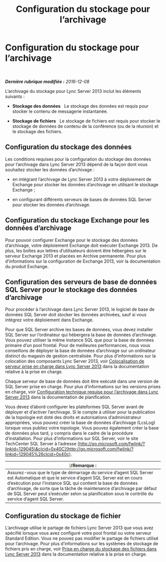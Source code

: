 ﻿---
title: Configuration du stockage pour l’archivage
TOCTitle: Configuration du stockage pour l’archivage
ms:assetid: f751245c-743e-454f-8325-968ae5e3de71
ms:mtpsurl: https://technet.microsoft.com/fr-fr/library/JJ205392(v=OCS.15)
ms:contentKeyID: 49299364
ms.date: 12/10/2016
mtps_version: v=OCS.15
ms.translationtype: HT
---

# Configuration du stockage pour l’archivage

 

_**Dernière rubrique modifiée :** 2016-12-08_

L’archivage du stockage pour Lync Server 2013 inclut les éléments suivants :

  - **Stockage des données**   Le stockage des données est requis pour stocker le contenu de messagerie instantanée.

  - **Stockage de fichiers**   Le stockage de fichiers est requis pour stocker le stockage de données de contenu de la conférence (ou de la réunion) et le stockage des fichiers.

## Configuration du stockage des données

Les conditions requises pour la configuration du stockage des données pour l’archivage dans Lync Server 2013 dépend de la façon dont vous souhaitez stocker les données d’archivage :

  - en intégrant l’archivage de Lync Server 2013 à votre déploiement de Exchange pour stocker les données d’archivage en utilisant le stockage Exchange ;

  - en configurant différents serveurs de bases de données SQL Server pour stocker les données d’archivage.

## Configuration du stockage Exchange pour les données d’archivage

Pour pouvoir configurer Exchange pour le stockage des données d’archivage, votre déploiement Exchange doit exécuter Exchange 2013. De plus, les boîtes aux lettres d’utilisateurs doivent être hébergées sur le serveur Exchange 2013 et placées en Archive permanente. Pour plus d’informations sur la configuration de Exchange 2013, voir la documentation du produit Exchange.

## Configuration des serveurs de base de données SQL Server pour le stockage des données d’archivage

Pour procéder à l’archivage dans Lync Server 2013, le logiciel de base de données SQL Server doit stocker les données archivées, sauf si vous intégrez votre déploiement dans Exchange.

Pour que SQL Server archive les bases de données, vous devez installer SQL Server sur l’ordinateur qui hébergera la base de données d’archivage. Vous pouvez utiliser la même instance SQL que pour la base de données primaire d’un pool frontal. Pour de meilleures performances, nous vous conseillons de déployer la base de données d’archivage sur un ordinateur distinct du magasin de gestion centralisée. Pour plus d’informations sur la colocation des composants Lync Server 2013, voir [Colocalisation de serveur prise en charge dans Lync Server 2013](lync-server-2013-supported-server-collocation.md) dans la documentation relative à la prise en charge.

Chaque serveur de base de données doit être exécuté dans une version de SQL Server prise en charge. Pour plus d’informations sur les versions prises en charge, voir [Configuration technique requise pour l’archivage dans Lync Server 2013](lync-server-2013-technical-requirements-for-archiving.md) dans la documentation de planification.

Vous devez d’abord configurer les plateformes SQL Server avant de déployer et d’activer l’archivage. Si le compte à utiliser pour la publication de la topologie est doté des droits et autorisations d’administrateur appropriées, vous pouvez créer la base de données d’archivage (LcsLog) lorsque vous publiez votre topologie. Vous pouvez également créer la base de données plus tard, y compris dans le cadre de la procédure d’installation. Pour plus d’informations sur SQL Server, voir le site TechCenter SQL Server à l’adresse [http://go.microsoft.com/fwlink/?linkid=129045\&clcid=0x40C](http://go.microsoft.com/fwlink/?linkid=129045%26clcid=0x40c).

<table>
<thead>
<tr class="header">
<th><img src="images/Gg398920.note(OCS.15).gif" title="note" alt="note" />Remarque :</th>
</tr>
</thead>
<tbody>
<tr class="odd">
<td>Assurez-vous que le type de démarrage du service d’agent SQL Server est Automatique et que le service d’agent SQL Server est en cours d’exécution pour l’instance SQL qui contient la base de données d’archivage, de sorte que la tâche de maintenance d’archivage par défaut de SQL Server peut s’exécuter selon sa planification sous le contrôle du service d’agent SQL Server.</td>
</tr>
</tbody>
</table>


## Configuration du stockage de fichier

L’archivage utilise le partage de fichiers Lync Server 2013 que vous avez spécifié lorsque vous avez configuré votre pool frontal ou votre serveur Standard Edition. Vous ne pouvez pas modifier le partage de fichiers utilisé pour l’archivage. Pour plus d’informations sur les systèmes de stockage de fichiers pris en charge, voir [Prise en charge du stockage des fichiers dans Lync Server 2013](lync-server-2013-file-storage-support.md) dans la documentation relative à la prise en charge.

